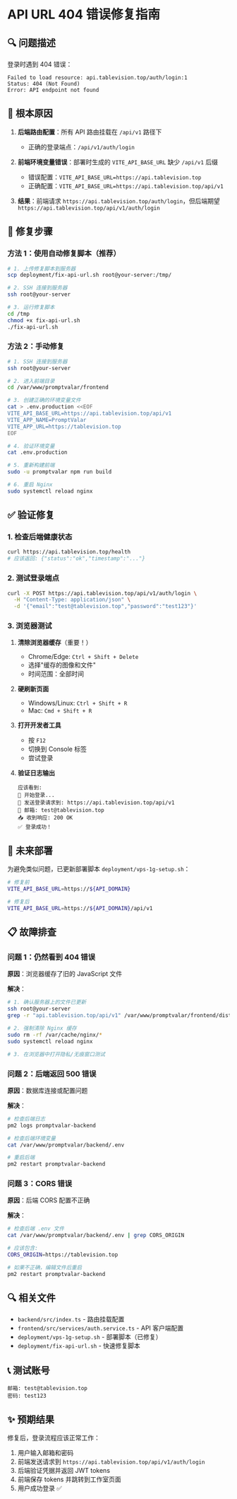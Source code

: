 # API URL 404 错误修复指南

## 🔍 问题描述

登录时遇到 404 错误：
```
Failed to load resource: api.tablevision.top/auth/login:1
Status: 404 (Not Found)
Error: API endpoint not found
```

## 🎯 根本原因

1. **后端路由配置**：所有 API 路由挂载在 `/api/v1` 路径下
   - 正确的登录端点：`/api/v1/auth/login`
   
2. **前端环境变量错误**：部署时生成的 `VITE_API_BASE_URL` 缺少 `/api/v1` 后缀
   - 错误配置：`VITE_API_BASE_URL=https://api.tablevision.top`
   - 正确配置：`VITE_API_BASE_URL=https://api.tablevision.top/api/v1`

3. **结果**：前端请求 `https://api.tablevision.top/auth/login`，但后端期望 `https://api.tablevision.top/api/v1/auth/login`

## 🔧 修复步骤

### 方法 1：使用自动修复脚本（推荐）

```bash
# 1. 上传修复脚本到服务器
scp deployment/fix-api-url.sh root@your-server:/tmp/

# 2. SSH 连接到服务器
ssh root@your-server

# 3. 运行修复脚本
cd /tmp
chmod +x fix-api-url.sh
./fix-api-url.sh
```

### 方法 2：手动修复

```bash
# 1. SSH 连接到服务器
ssh root@your-server

# 2. 进入前端目录
cd /var/www/promptvalar/frontend

# 3. 创建正确的环境变量文件
cat > .env.production <<EOF
VITE_API_BASE_URL=https://api.tablevision.top/api/v1
VITE_APP_NAME=PromptValar
VITE_APP_URL=https://tablevision.top
EOF

# 4. 验证环境变量
cat .env.production

# 5. 重新构建前端
sudo -u promptvalar npm run build

# 6. 重启 Nginx
sudo systemctl reload nginx
```

## ✅ 验证修复

### 1. 检查后端健康状态
```bash
curl https://api.tablevision.top/health
# 应该返回: {"status":"ok","timestamp":"..."}
```

### 2. 测试登录端点
```bash
curl -X POST https://api.tablevision.top/api/v1/auth/login \
  -H "Content-Type: application/json" \
  -d '{"email":"test@tablevision.top","password":"test123"}'
```

### 3. 浏览器测试

1. **清除浏览器缓存**（重要！）
   - Chrome/Edge: `Ctrl + Shift + Delete`
   - 选择"缓存的图像和文件"
   - 时间范围：全部时间

2. **硬刷新页面**
   - Windows/Linux: `Ctrl + Shift + R`
   - Mac: `Cmd + Shift + R`

3. **打开开发者工具**
   - 按 `F12`
   - 切换到 Console 标签
   - 尝试登录

4. **验证日志输出**
   ```
   应该看到:
   🔐 开始登录...
   📡 发送登录请求到: https://api.tablevision.top/api/v1
   📧 邮箱: test@tablevision.top
   📥 收到响应: 200 OK
   ✅ 登录成功！
   ```

## 🚀 未来部署

为避免类似问题，已更新部署脚本 `deployment/vps-1g-setup.sh`：

```bash
# 修复前
VITE_API_BASE_URL=https://${API_DOMAIN}

# 修复后
VITE_API_BASE_URL=https://${API_DOMAIN}/api/v1
```

## 📋 故障排查

### 问题 1：仍然看到 404 错误

**原因**：浏览器缓存了旧的 JavaScript 文件

**解决**：
```bash
# 1. 确认服务器上的文件已更新
ssh root@your-server
grep -r "api.tablevision.top/api/v1" /var/www/promptvalar/frontend/dist/

# 2. 强制清除 Nginx 缓存
sudo rm -rf /var/cache/nginx/*
sudo systemctl reload nginx

# 3. 在浏览器中打开隐私/无痕窗口测试
```

### 问题 2：后端返回 500 错误

**原因**：数据库连接或配置问题

**解决**：
```bash
# 检查后端日志
pm2 logs promptvalar-backend

# 检查后端环境变量
cat /var/www/promptvalar/backend/.env

# 重启后端
pm2 restart promptvalar-backend
```

### 问题 3：CORS 错误

**原因**：后端 CORS 配置不正确

**解决**：
```bash
# 检查后端 .env 文件
cat /var/www/promptvalar/backend/.env | grep CORS_ORIGIN

# 应该包含:
CORS_ORIGIN=https://tablevision.top

# 如果不正确，编辑文件后重启
pm2 restart promptvalar-backend
```

## 🔍 相关文件

- `backend/src/index.ts` - 路由挂载配置
- `frontend/src/services/auth.service.ts` - API 客户端配置
- `deployment/vps-1g-setup.sh` - 部署脚本（已修复）
- `deployment/fix-api-url.sh` - 快速修复脚本

## 📞 测试账号

```
邮箱: test@tablevision.top
密码: test123
```

## ✨ 预期结果

修复后，登录流程应该正常工作：

1. 用户输入邮箱和密码
2. 前端发送请求到 `https://api.tablevision.top/api/v1/auth/login`
3. 后端验证凭据并返回 JWT tokens
4. 前端保存 tokens 并跳转到工作室页面
5. 用户成功登录 ✅

